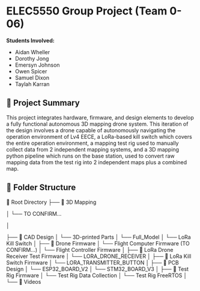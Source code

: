# ELEC5550 Group Project (Team 0-06)

**Students Involved:**
- Aidan	Wheller
- Dorothy	Jong
- Emersyn Johnson
- Owen Spicer
- Samuel Dixon
- Taylah Karran

## 🚀 Project Summary

This project integrates hardware, firmware, and design elements to develop a fully functional autonomous 3D mapping drone system. This iteration of the design involves a drone capable of autonomously navigating the operation environment of Lv4 EECE, a LoRa-based kill switch which covers the entire operation environment, a mapping test rig used to manually collect data from 2 independent mapping systems, and a 3D mapping python pipeline which runs on the base station, used to convert raw mapping data from the test rig into 2 independent maps plus a combined map.

## 📁 Folder Structure

📁 Root Directory
├── 📂 3D Mapping

│   └── TO CONFIRM...

│

├── 📂 CAD Design
│   └── 3D-printed Parts
│   └── Full_Model
│   └── LoRa Kill Switch
│
├── 📂 Drone Firmware
│   └── Flight Computer Firmware (TO CONFIRM...)
│   └── Flight Controller Firmware
│
├── 📂 LoRa Drone Receiver Test Firmware
│   └── LORA_DRONE_RECEIVER
│
├── 📂 LoRa Kill Switch Firmware
│   └── LORA_TRANSMITTER_BUTTON
│
├── 📂 PCB Design
│   └── ESP32_BOARD_V2
│   └── STM32_BOARD_V3
│
├── 📂 Test Rig Firmware
│   └── Test Rig Data Collection
│   └── Test Rig FreeRTOS
│
└── 📂 Videos

